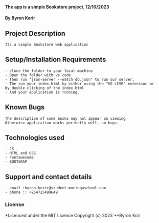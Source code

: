 #### The app is a simple Bookstore project, 12/10/2023
#### **By Byron Korir**
## Project Description
    Its a simple Bookstore web application
## Setup/Installation Requirements
    - clone the folder to your local machine
    - Open the folder with vs code.
    - Then run "json-server --watch db.json" to run our server.
    - The run your index.html by either using the "GO LIVE" extension or by double clicking of the index.html
    - And your application is running.
       

## Known Bugs
    The description of some books may not appear on viewing 
    Otherwise application works perfectly well, no bugs.

## Technologies used
    - JS
    - HTML and CSS
    - Fontawesome
    - BOOTSRAP

## Support and contact details
    - email :byron.korir@student.moringaschool.com
    - phone :: +254725499649

### License
*Licenced under the MIT Licence
Copyright (c) 2023 **Byron Koir
